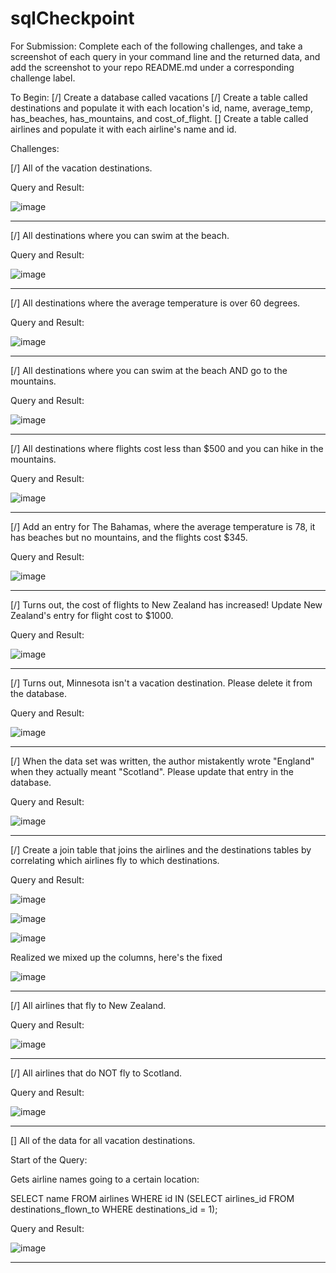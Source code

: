 # sqlCheckpoint

For Submission:
Complete each of the following challenges, and take a screenshot of each query in your command line and the returned data, and add the screenshot to your repo README.md under a corresponding challenge label.

To Begin:
[/] Create a database called vacations
[/] Create a table called destinations and populate it with each location's id, name, average_temp, has_beaches, has_mountains, and cost_of_flight.
[] Create a table called airlines and populate it with each airline's name and id.

Challenges:

[/] All of the vacation destinations.

Query and Result:

![image](https://user-images.githubusercontent.com/27661560/139325296-648b932f-0f81-4fb9-92dc-c3f48d237b82.png)


-------------------------------------------------------------------------------------------------------------------------------------------------------

[/] All destinations where you can swim at the beach.

Query and Result:

![image](https://user-images.githubusercontent.com/27661560/139326142-91018322-d714-4fc8-b793-1ac4fd02ec10.png)


-------------------------------------------------------------------------------------------------------------------------------------------------------

[/] All destinations where the average temperature is over 60 degrees.

Query and Result:

![image](https://user-images.githubusercontent.com/27661560/139326807-38956183-28e6-4fea-b5ae-e168de140e53.png)


-------------------------------------------------------------------------------------------------------------------------------------------------------

[/] All destinations where you can swim at the beach AND go to the mountains.

Query and Result:

![image](https://user-images.githubusercontent.com/27661560/139327197-13ff4849-e716-40c4-b391-6d9d645ed4b8.png)


-------------------------------------------------------------------------------------------------------------------------------------------------------

[/] All destinations where flights cost less than $500 and you can hike in the mountains.

Query and Result:

![image](https://user-images.githubusercontent.com/27661560/139327599-1dce935e-5aaa-498c-a5ca-3a873bd8175f.png)


-------------------------------------------------------------------------------------------------------------------------------------------------------

[/] Add an entry for The Bahamas, where the average temperature is 78, it has beaches but no mountains, and the flights cost $345.

Query and Result:

![image](https://user-images.githubusercontent.com/27661560/139327903-3583d68b-40dd-4a93-bd1a-69af512f0c1d.png)


-------------------------------------------------------------------------------------------------------------------------------------------------------

[/] Turns out, the cost of flights to New Zealand has increased! Update New Zealand's entry for flight cost to $1000.

Query and Result:

![image](https://user-images.githubusercontent.com/27661560/139328345-f185579f-1d76-4564-aeea-51948e4394f3.png)


-------------------------------------------------------------------------------------------------------------------------------------------------------

[/] Turns out, Minnesota isn't a vacation destination. Please delete it from the database.

Query and Result:

![image](https://user-images.githubusercontent.com/27661560/139328590-d3eba080-1ece-4a00-a595-55a08c26e86b.png)


-------------------------------------------------------------------------------------------------------------------------------------------------------

[/] When the data set was written, the author mistakently wrote "England" when they actually meant "Scotland". Please update that entry in the database.

Query and Result:

![image](https://user-images.githubusercontent.com/27661560/139328811-f23393f1-7c0a-403d-bb4a-1d10350cf47a.png)


-------------------------------------------------------------------------------------------------------------------------------------------------------

[/] Create a join table that joins the airlines and the destinations tables by correlating which airlines fly to which destinations.

Query and Result:

![image](https://user-images.githubusercontent.com/27661560/139332261-7f937179-9857-4487-b4d4-483fdaa4e904.png)

![image](https://user-images.githubusercontent.com/27661560/139332375-a252983c-d2ae-4c2f-96db-6b704e3020dd.png)

![image](https://user-images.githubusercontent.com/27661560/139333062-d9de4a95-fad9-4d9c-9b26-f07b4c0626ef.png)

Realized we mixed up the columns, here's the fixed

![image](https://user-images.githubusercontent.com/27661560/139335982-fc84c871-b708-4a96-bc57-740bc5cfbc6c.png)



-------------------------------------------------------------------------------------------------------------------------------------------------------

[/] All airlines that fly to New Zealand.

Query and Result:

![image](https://user-images.githubusercontent.com/27661560/139334166-40f64aa6-c264-440b-9761-534b69a3b3c0.png)


-------------------------------------------------------------------------------------------------------------------------------------------------------

[/] All airlines that do NOT fly to Scotland.

Query and Result:

![image](https://user-images.githubusercontent.com/27661560/139339976-430dfc5a-2b32-4476-ab79-22de039697b5.png)


-------------------------------------------------------------------------------------------------------------------------------------------------------

[] All of the data for all vacation destinations.

Start of the Query:

Gets airline names going to a certain location:

SELECT name FROM airlines WHERE id IN (SELECT airlines_id FROM destinations_flown_to WHERE destinations_id = 1);




Query and Result:

![image](https://user-images.githubusercontent.com/27661560/139340046-d337f844-ca06-46f7-b47e-5b0adf35052c.png)



-------------------------------------------------------------------------------------------------------------------------------------------------------
